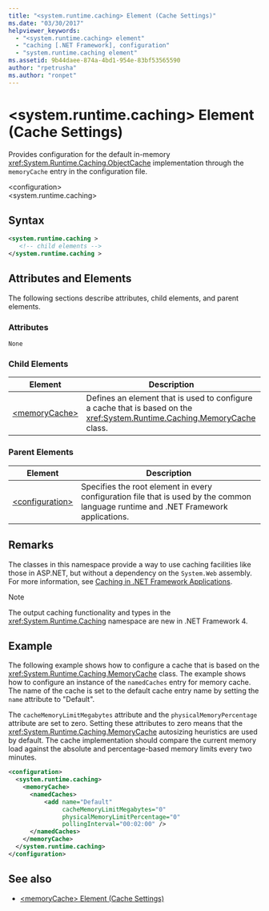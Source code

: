```yaml
---
title: "<system.runtime.caching> Element (Cache Settings)"
ms.date: "03/30/2017"
helpviewer_keywords: 
  - "<system.runtime.caching> element"
  - "caching [.NET Framework], configuration"
  - "system.runtime.caching element"
ms.assetid: 9b44daee-874a-4bd1-954e-83bf53565590
author: "rpetrusha"
ms.author: "ronpet"
---
```

# \<system.runtime.caching> Element (Cache Settings)

Provides configuration for the default in-memory <xref:System.Runtime.Caching.ObjectCache> implementation through the `memoryCache` entry in the configuration file.  
  
 \<configuration>  
\<system.runtime.caching>  
  
## Syntax  
  
```xml  
<system.runtime.caching >  
   <!-- child elements -->  
</system.runtime.caching >  
```  
  
## Attributes and Elements

The following sections describe attributes, child elements, and parent elements.  
  
### Attributes

`None`  

### Child Elements

|Element|Description|  
|-------------|-----------------|  
|[\<memoryCache>](memorycache-element-cache-settings.md)|Defines an element that is used to configure a cache that is based on the <xref:System.Runtime.Caching.MemoryCache> class.|  
  
### Parent Elements  
  
|Element|Description|  
|-------------|-----------------|  
|[\<configuration>](../configuration-element.md)|Specifies the root element in every configuration file that is used by the common language runtime and .NET Framework applications.|  
  
## Remarks

The classes in this namespace provide a way to use caching facilities like those in ASP.NET, but without a dependency on the `System.Web` assembly. For more information, see [Caching in .NET Framework Applications](../../../performance/caching-in-net-framework-applications.md).  
  
> [!NOTE]
> The output caching functionality and types in the <xref:System.Runtime.Caching> namespace are new in .NET Framework 4.  
  
## Example

The following example shows how to configure a cache that is based on the <xref:System.Runtime.Caching.MemoryCache> class. The example shows how to configure an instance of the `namedCaches` entry for memory cache. The name of the cache is set to the default cache entry name by setting the `name` attribute to "Default".  
  
The `cacheMemoryLimitMegabytes` attribute and the `physicalMemoryPercentage` attribute are set to zero. Setting these attributes to zero means that the <xref:System.Runtime.Caching.MemoryCache> autosizing heuristics are used by default. The cache implementation should compare the current memory load against the absolute and percentage-based memory limits every two minutes.  
  
```xml  
<configuration>  
  <system.runtime.caching>  
    <memoryCache>  
      <namedCaches>  
          <add name="Default"   
               cacheMemoryLimitMegabytes="0"   
               physicalMemoryLimitPercentage="0"  
               pollingInterval="00:02:00" />  
      </namedCaches>  
    </memoryCache>  
  </system.runtime.caching>  
</configuration>  
```  
  
## See also

- [\<memoryCache> Element (Cache Settings)](memorycache-element-cache-settings.md)
